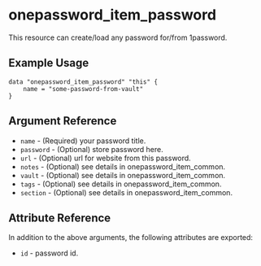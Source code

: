 # onepassword_item_password

This resource can create/load any password for/from 1password.

## Example Usage

```hcl
data "onepassword_item_password" "this" {
    name = "some-password-from-vault"
}
```
## Argument Reference

* `name` - (Required) your password title.
* `password` - (Optional) store password here.
* `url` - (Optional) url for website from this password.
* `notes` - (Optional) see details in onepassword_item_common.
* `vault` - (Optional) see details in onepassword_item_common.
* `tags` - (Optional) see details in onepassword_item_common.
* `section` - (Optional) see details in onepassword_item_common.

## Attribute Reference

In addition to the above arguments, the following attributes are exported:

* `id` - password id.
